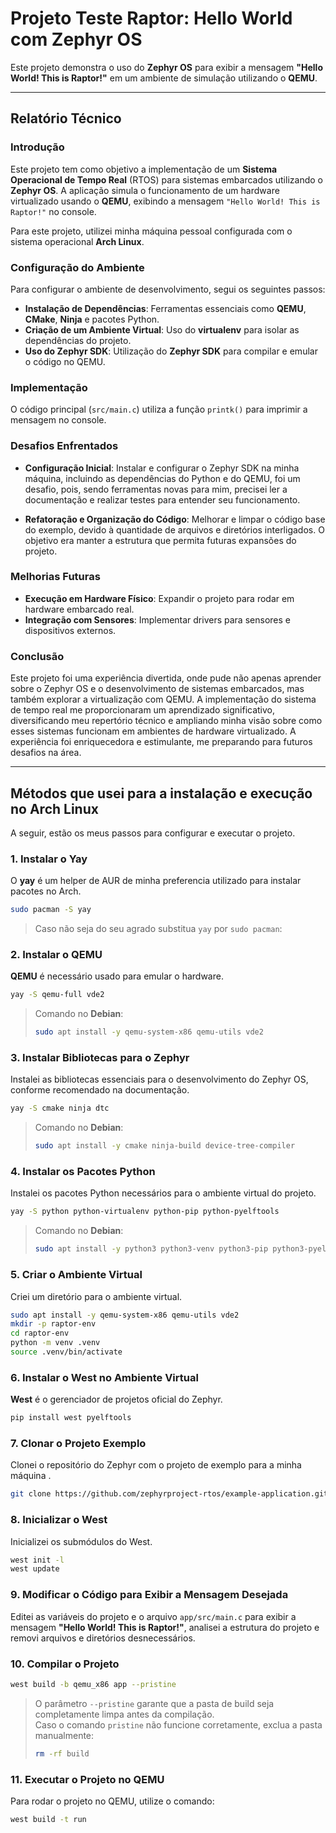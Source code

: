 # Projeto Teste Raptor: Hello World com Zephyr OS

Este projeto demonstra o uso do **Zephyr OS** para exibir a mensagem **"Hello World! This is Raptor!"** em um ambiente de simulação utilizando o **QEMU**.

---

## Relatório Técnico

### Introdução
Este projeto tem como objetivo a implementação de um **Sistema Operacional de Tempo Real** (RTOS) para sistemas embarcados utilizando o **Zephyr OS**. A aplicação simula o funcionamento de um hardware virtualizado usando o **QEMU**, exibindo a mensagem `"Hello World! This is Raptor!"` no console.  

Para este projeto, utilizei minha máquina pessoal configurada com o sistema operacional **Arch Linux**.

### Configuração do Ambiente
Para configurar o ambiente de desenvolvimento, segui os seguintes passos:

- **Instalação de Dependências**: Ferramentas essenciais como **QEMU**, **CMake**, **Ninja** e pacotes Python.
- **Criação de um Ambiente Virtual**: Uso do **virtualenv** para isolar as dependências do projeto.
- **Uso do Zephyr SDK**: Utilização do **Zephyr SDK** para compilar e emular o código no QEMU.

### Implementação
O código principal (`src/main.c`) utiliza a função `printk()` para imprimir a mensagem no console.

### Desafios Enfrentados
- **Configuração Inicial**: Instalar e configurar o Zephyr SDK na minha máquina, incluindo as dependências do Python e do QEMU, foi um desafio, pois, sendo ferramentas novas para mim, precisei ler a documentação e realizar testes para entender seu funcionamento.
  
- **Refatoração e Organização do Código**: Melhorar e limpar o código base do exemplo, devido à quantidade de arquivos e diretórios interligados. O objetivo era manter a estrutura que permita futuras expansões do projeto.

### Melhorias Futuras
- **Execução em Hardware Físico**: Expandir o projeto para rodar em hardware embarcado real.
- **Integração com Sensores**: Implementar drivers para sensores e dispositivos externos.

### Conclusão

Este projeto foi uma experiência divertida, onde pude não apenas aprender sobre o Zephyr OS e o desenvolvimento de sistemas embarcados, mas também explorar a virtualização com QEMU. A implementação do sistema de tempo real me proporcionaram um aprendizado significativo, diversificando meu repertório técnico e ampliando minha visão sobre como esses sistemas funcionam em ambientes de hardware virtualizado. A experiência foi enriquecedora e estimulante, me preparando para futuros desafios na área.

---

## Métodos que usei para a instalação e execução no Arch Linux 

A seguir, estão os meus passos para configurar e executar o projeto.

### 1. Instalar o Yay
O **yay** é um helper de AUR de minha preferencia utilizado para instalar pacotes no Arch.

```bash
sudo pacman -S yay
```
> Caso não seja do seu agrado substitua `yay` por `sudo pacman`: 


### 2. Instalar o QEMU
**QEMU** é necessário usado para emular o hardware.

```bash
yay -S qemu-full vde2
```
> Comando no **Debian**: 
> ```bash
> sudo apt install -y qemu-system-x86 qemu-utils vde2
> ```

### 3. Instalar Bibliotecas para o Zephyr
Instalei as bibliotecas essenciais para o desenvolvimento do Zephyr OS, conforme recomendado na documentação.

```bash
yay -S cmake ninja dtc
```
> Comando no **Debian**: 
> ```bash
> sudo apt install -y cmake ninja-build device-tree-compiler
> ```

### 4. Instalar os Pacotes Python
Instalei os pacotes Python necessários para o ambiente virtual do projeto.

```bash
yay -S python python-virtualenv python-pip python-pyelftools
```
> Comando no **Debian**: 
> ```bash
> sudo apt install -y python3 python3-venv python3-pip python3-pyelftools
> ```


### 5. Criar o Ambiente Virtual
Criei um diretório para o ambiente virtual.

```bash
sudo apt install -y qemu-system-x86 qemu-utils vde2
mkdir -p raptor-env
cd raptor-env
python -m venv .venv
source .venv/bin/activate
```

### 6. Instalar o West no Ambiente Virtual
**West** é o gerenciador de projetos oficial do Zephyr.

```bash
pip install west pyelftools
```

### 7. Clonar o Projeto Exemplo
Clonei o repositório do Zephyr com o projeto de exemplo para a minha máquina .

```bash
git clone https://github.com/zephyrproject-rtos/example-application.git
```

### 8. Inicializar o West
Inicializei os submódulos do West.

```bash
west init -l
west update
```

### 9. Modificar o Código para Exibir a Mensagem Desejada 
Editei as variáveis do projeto e o arquivo `app/src/main.c` para exibir a mensagem **"Hello World! This is Raptor!"**, analisei a estrutura do projeto e removi arquivos e diretórios desnecessários.

### 10. Compilar o Projeto

```bash
west build -b qemu_x86 app --pristine
```
> O parâmetro `--pristine` garante que a pasta de build seja completamente limpa antes da compilação.  
> Caso o comando `pristine` não funcione corretamente, exclua a pasta manualmente:
> ```bash
> rm -rf build
> ```

### 11. Executar o Projeto no QEMU
Para rodar o projeto no QEMU, utilize o comando:

```bash
west build -t run
```

